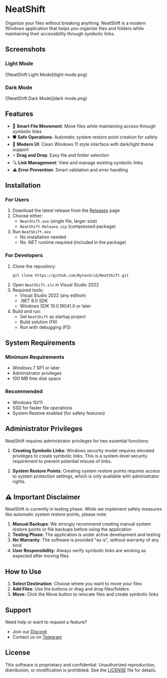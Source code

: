 # NeatShift

Organize your files without breaking anything. NeatShift is a modern Windows application that helps you organize files and folders while maintaining their accessibility through symbolic links.

## Screenshots

### Light Mode
![NeatShift Light Mode](light mode.png)

### Dark Mode
![NeatShift Dark Mode](dark mode.png)

## Features

- 🔗 **Smart File Movement**: Move files while maintaining access through symbolic links
- 🛡️ **Safe Operations**: Automatic system restore point creation for safety
- 🎨 **Modern UI**: Clean Windows 11 style interface with dark/light theme support
- ⚡ **Drag and Drop**: Easy file and folder selection
- 🔍 **Link Management**: View and manage existing symbolic links
- ⚠️ **Error Prevention**: Smart validation and error handling

## Installation

### For Users
1. Download the latest release from the [Releases](https://github.com/BytexGrid/NeatShift/releases) page
2. Choose either:
   - `NeatShift.exe` (single file, larger size)
   - `NeatShift-Release.zip` (compressed package)
3. Run `NeatShift.exe`
   - No installation needed
   - No .NET runtime required (included in the package)

### For Developers
1. Clone the repository:
   ```
   git clone https://github.com/BytexGrid/NeatShift.git
   ```
2. Open `NeatShift.sln` in Visual Studio 2022
3. Required tools:
   - Visual Studio 2022 (any edition)
   - .NET 6.0 SDK
   - Windows SDK 10.0.19041.0 or later
4. Build and run:
   - Set `NeatShift` as startup project
   - Build solution (F6)
   - Run with debugging (F5)

## System Requirements

### Minimum Requirements
- Windows 7 SP1 or later
- Administrator privileges
- 100 MB free disk space

### Recommended
- Windows 10/11
- SSD for faster file operations
- System Restore enabled (for safety features)

## Administrator Privileges

NeatShift requires administrator privileges for two essential functions:

1. **Creating Symbolic Links**: Windows security model requires elevated privileges to create symbolic links. This is a system-level security requirement to prevent potential misuse of links.

2. **System Restore Points**: Creating system restore points requires access to system protection settings, which is only available with administrator rights.

## ⚠️ Important Disclaimer

NeatShift is currently in testing phase. While we implement safety measures like automatic system restore points, please note:

1. **Manual Backups**: We strongly recommend creating manual system restore points or file backups before using the application
2. **Testing Phase**: The application is under active development and testing
3. **No Warranty**: The software is provided "as is", without warranty of any kind
4. **User Responsibility**: Always verify symbolic links are working as expected after moving files

## How to Use

1. **Select Destination**: Choose where you want to move your files
2. **Add Files**: Use the buttons or drag and drop files/folders
3. **Move**: Click the Move button to relocate files and create symbolic links

## Support

Need help or want to request a feature?
- Join our [Discord](https://discord.gg/tc3AjBRQq9)
- Contact us on [Telegram](https://t.me/NeatShift)

## License

This software is proprietary and confidential. Unauthorized reproduction, distribution, or modification is prohibited. See the [LICENSE](LICENSE) file for details. 